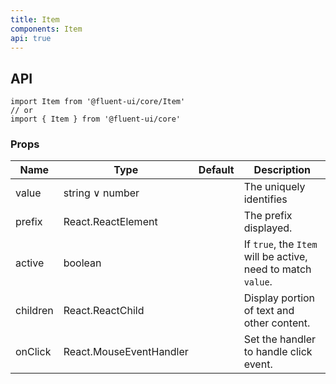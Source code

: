 ```yaml
---
title: Item
components: Item
api: true
---
```


## API

```
import Item from '@fluent-ui/core/Item'
// or
import { Item } from '@fluent-ui/core'
```

### Props

| Name | Type | Default | Description |
| --- | --- | --- | --- |
| value | string &or; number |  | The uniquely identifies |
| prefix | React.ReactElement |  | The prefix displayed. |
| active | boolean |  | If `true`, the `Item` will be active, need to match `value`. |
| children | React.ReactChild |  | Display portion of text and other content. |
| onClick | React.MouseEventHandler<HTMLDivElement> |  | Set the handler to handle click event. |
